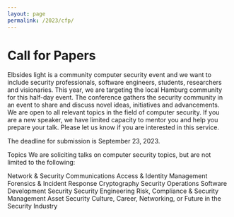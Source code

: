 ```yaml
---
layout: page
permalink: /2023/cfp/
---
```


# Call for Papers

Elbsides light is a community computer security event and we want to include security professionals, software engineers, students, researchers and visionaries. This year, we are targeting the local Hamburg community for this half-day event. The conference gathers the security community in an event to share and discuss novel ideas, initiatives and advancements. We are open to all relevant topics in the field of computer security. If you are a new speaker, we have limited capacity to mentor you and help you prepare your talk. Please let us know if you are interested in this service.

The deadline for submission is September 23, 2023.

Topics
We are soliciting talks on computer security topics, but are not limited to the following:

Network & Security Communications
Access & Identity Management
Forensics & Incident Response
Cryptography
Security Operations
Software Development Security
Security Engineering
Risk, Compliance & Security Management
Asset Security
Culture, Career, Networking, or Future in the Security Industry
